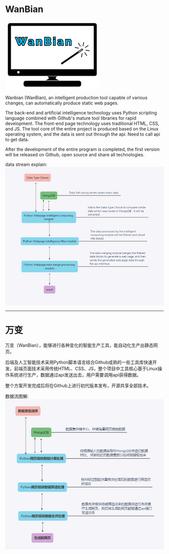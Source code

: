 ﻿# WanBian

![Logo](images/logo.png)

Wanbian (WanBian), an intelligent production tool capable of various changes, can automatically produce static web pages.

The back-end and artificial intelligence technology uses Python scripting language combined with Github's mature tool libraries for rapid development. The front-end page technology uses traditional HTML, CSS, and JS. The tool core of the entire project is produced based on the Linux operating system, and the data is sent out through the api. Need to call api to get data.

After the development of the entire program is completed, the first version will be released on Github, open source and share all technologies.

data stream explain:
![技术栈数据流及操作任务](images/DataStream_en.png)


-------
# 万变

万变（WanBian），能够进行各种变化的智能生产工具，能自动化生产出静态网页。

后端及人工智能技术采用Python脚本语言结合Github成熟的一些工具库快速开发，前端页面技术采用传统HTML、CSS、JS，整个项目中工具核心基于Linux操作系统进行生产，数据通过api发送出去，用户需要调用api获得数据。

整个方案开发完成后将在Github上进行初代版本发布，开源共享全部技术。

数据流图解:
![技术栈数据流及操作任务](images/DataStream_zh.png)

